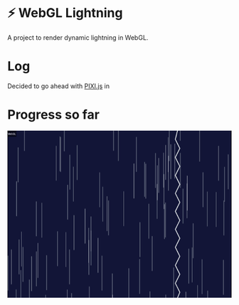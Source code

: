 # ⚡ WebGL Lightning
A project to render dynamic lightning in WebGL.

# Log
Decided to go ahead with [PIXI.js](https://www.pixijs.com/) in

# Progress so far
![Screenshot 1](https://raw.githubusercontent.com/Thisura98/webgl-lightning/master/README/Screenshot_1.png)